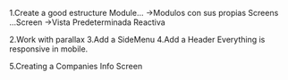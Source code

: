 1.Create a good estructure
Module... ->Modulos con sus propias Screens
...Screen ->Vista Predeterminada Reactiva

2.Work with parallax
3.Add a SideMenu
4.Add a Header
Everything is responsive in mobile.

5.Creating a Companies Info Screen
